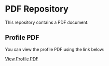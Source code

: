 # PDF Repository

This repository contains a PDF document.

## Profile PDF

You can view the profile PDF using the link below:

[View Profile PDF](Profile.pdf)

